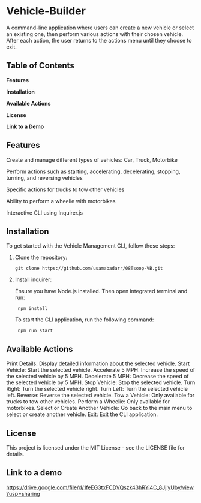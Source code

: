 # Vehicle-Builder

A command-line application where users can create a new vehicle or select an existing one, then perform various actions with their chosen vehicle. After each action, the user returns to the actions menu until they choose to exit.

## Table of Contents
**Features**

**Installation**

**Available Actions**

**License**

**Link to a Demo**

## Features

Create and manage different types of vehicles: Car, Truck, Motorbike

Perform actions such as starting, accelerating, decelerating, stopping, turning, and reversing vehicles

Specific actions for trucks to tow other vehicles

Ability to perform a wheelie with motorbikes

Interactive CLI using Inquirer.js

## Installation

To get started with the Vehicle Management CLI, follow these steps:

1) Clone the repository:
    
    ```
    git clone https://github.com/usamabadarr/08Tsoop-VB.git
    ```
    
2) Install inquirer:

    Ensure you have Node.js installed. Then open integrated terminal and run:
        
        npm install
        

    To start the CLI application, run the following command:

        npm run start

## Available Actions

Print Details: Display detailed information about the selected vehicle.
Start Vehicle: Start the selected vehicle.
Accelerate 5 MPH: Increase the speed of the selected vehicle by 5 MPH.
Decelerate 5 MPH: Decrease the speed of the selected vehicle by 5 MPH.
Stop Vehicle: Stop the selected vehicle.
Turn Right: Turn the selected vehicle right.
Turn Left: Turn the selected vehicle left.
Reverse: Reverse the selected vehicle.
Tow a Vehicle: Only available for trucks to tow other vehicles.
Perform a Wheelie: Only available for motorbikes.
Select or Create Another Vehicle: Go back to the main menu to select or create another vehicle.
Exit: Exit the CLI application.

## License

This project is licensed under the MIT License - see the LICENSE file for details.

## Link to a demo

https://drive.google.com/file/d/1feEG3txFCDVQszk43hRYi4C_8JjiyUby/view?usp=sharing 
